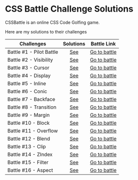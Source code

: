 # CSS Battle Challenge Solutions

CSSBattle is an online CSS Code Golfing game.

Here are my solutions to their challenges

| Challenges               |              Solutions              |                   Battle Link                   |
| ------------------------ | :---------------------------------: | :---------------------------------------------: |
| Battle #1 - Pilot Battle | [See](%231%20-%20Pilot%20Battle.md) | [Go to battle](https://cssbattle.dev/battle/1)  |
| Battle #2 - Visibility   |   [See](%232%20-%20Visibility.md)   | [Go to battle](https://cssbattle.dev/battle/2)  |
| Battle #3 - Cursor       |     [See](%233%20-%20Cursor.md)     | [Go to battle](https://cssbattle.dev/battle/3)  |
| Battle #4 - Display      |    [See](%234%20-%20Display.md)     | [Go to battle](https://cssbattle.dev/battle/4)  |
| Battle #5 - Inline       |     [See](%235%20-%20Inline.md)     | [Go to battle](https://cssbattle.dev/battle/5)  |
| Battle #6 - Conic        |     [See](%236%20-%20Conic.md)      | [Go to battle](https://cssbattle.dev/battle/6)  |
| Battle #7 - Backface     |    [See](%237%20-%20Backface.md)    | [Go to battle](https://cssbattle.dev/battle/7)  |
| Battle #8 - Transition   |   [See](%238%20-%20Transition.md)   | [Go to battle](https://cssbattle.dev/battle/8)  |
| Battle #9 - Margin       |     [See](%239%20-%20Margin.md)     | [Go to battle](https://cssbattle.dev/battle/9)  |
| Battle #10 - Block       |     [See](%2310%20-%20Block.md)     | [Go to battle](https://cssbattle.dev/battle/10) |
| Battle #11 - Overflow    |   [See](%2311%20-%20Overflow.md)    | [Go to battle](https://cssbattle.dev/battle/11) |
| Battle #12 - Blend       |     [See](%2312%20-%20Blend.md)     | [Go to battle](https://cssbattle.dev/battle/12) |
| Battle #13 - Clip        |     [See](%2313%20-%20Clip.md)      | [Go to battle](https://cssbattle.dev/battle/13) |
| Battle #14 - ZIndex      |    [See](%2314%20-%20ZIndex.md)     | [Go to battle](https://cssbattle.dev/battle/14) |
| Battle #15 - Filter      |    [See](%2315%20-%20Filter.md)     | [Go to battle](https://cssbattle.dev/battle/15) |
| Battle #16 - Aspect      |    [See](%2316%20-%20Aspect.md)     | [Go to battle](https://cssbattle.dev/battle/16) |
